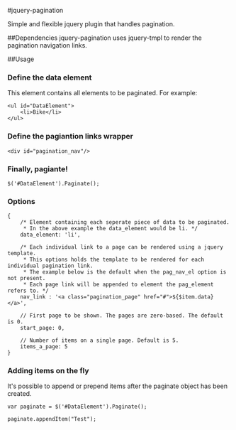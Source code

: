 #jquery-pagination

Simple and flexible jquery plugin that handles pagination.

##Dependencies
jquery-pagination uses jquery-tmpl to render the pagination navigation links.

##Usage

### Define the data element
This element contains all elements to be paginated. 
For example:

    <ul id="DataElement">
        <li>Bike</li>
    </ul>

### Define the pagiantion links wrapper

    <div id="pagination_nav"/>

### Finally, pagiante!

    $('#DataElement').Paginate();


### Options
    {
        /* Element containing each seperate piece of data to be paginated.
         * In the above example the data_element would be li. */
        data_element: 'li',

        /* Each individual link to a page can be rendered using a jquery template.
         * This options holds the template to be rendered for each individual pagination link. 
         * The example below is the default when the pag_nav_el option is not present.
         * Each page link will be appended to element the pag_element refers to. */
        nav_link : '<a class="pagination_page" href="#">${$item.data}</a>', 

        // First page to be shown. The pages are zero-based. The default is 0.
        start_page: 0,

        // Number of items on a single page. Default is 5.
        items_a_page: 5 
    }
    

### Adding items on the fly
It's possible to append or prepend items after the paginate object has been created.

    var paginate = $('#DataElement').Paginate(); 

    paginate.appendItem("Test");




